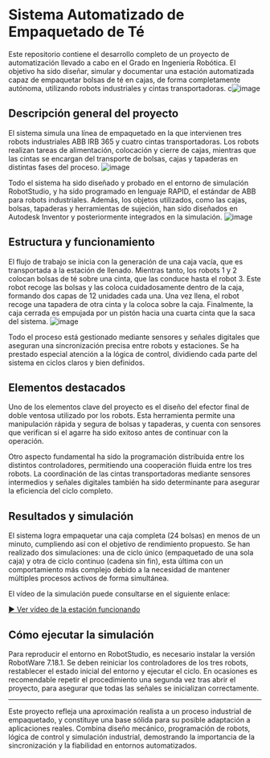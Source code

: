 # Sistema Automatizado de Empaquetado de Té

Este repositorio contiene el desarrollo completo de un proyecto de automatización llevado a cabo en el Grado en Ingeniería Robótica. El objetivo ha sido diseñar, simular y documentar una estación automatizada capaz de empaquetar bolsas de té en cajas, de forma completamente autónoma, utilizando robots industriales y cintas transportadoras.
c![image](https://github.com/user-attachments/assets/8d74865f-e777-4591-8e08-cd07c62a1524)

## Descripción general del proyecto

El sistema simula una línea de empaquetado en la que intervienen tres robots industriales ABB IRB 365 y cuatro cintas transportadoras. Los robots realizan tareas de alimentación, colocación y cierre de cajas, mientras que las cintas se encargan del transporte de bolsas, cajas y tapaderas en distintas fases del proceso.
![image](https://github.com/user-attachments/assets/900224fe-4e8a-4ba5-ad4e-626431681718)

Todo el sistema ha sido diseñado y probado en el entorno de simulación RobotStudio, y ha sido programado en lenguaje RAPID, el estándar de ABB para robots industriales. Además, los objetos utilizados, como las cajas, bolsas, tapaderas y herramientas de sujeción, han sido diseñados en Autodesk Inventor y posteriormente integrados en la simulación.
![image](https://github.com/user-attachments/assets/cd4cdc36-e847-4410-8748-5e6a9cd9a0b1)

## Estructura y funcionamiento

El flujo de trabajo se inicia con la generación de una caja vacía, que es transportada a la estación de llenado. Mientras tanto, los robots 1 y 2 colocan bolsas de té sobre una cinta, que las conduce hasta el robot 3. Este robot recoge las bolsas y las coloca cuidadosamente dentro de la caja, formando dos capas de 12 unidades cada una. Una vez llena, el robot recoge una tapadera de otra cinta y la coloca sobre la caja. Finalmente, la caja cerrada es empujada por un pistón hacia una cuarta cinta que la saca del sistema.
![image](https://github.com/user-attachments/assets/e18af599-37c3-4a3d-b5f4-6b3c327cdba9)

Todo el proceso está gestionado mediante sensores y señales digitales que aseguran una sincronización precisa entre robots y estaciones. Se ha prestado especial atención a la lógica de control, dividiendo cada parte del sistema en ciclos claros y bien definidos.

## Elementos destacados

Uno de los elementos clave del proyecto es el diseño del efector final de doble ventosa utilizado por los robots. Esta herramienta permite una manipulación rápida y segura de bolsas y tapaderas, y cuenta con sensores que verifican si el agarre ha sido exitoso antes de continuar con la operación.

Otro aspecto fundamental ha sido la programación distribuida entre los distintos controladores, permitiendo una cooperación fluida entre los tres robots. La coordinación de las cintas transportadoras mediante sensores intermedios y señales digitales también ha sido determinante para asegurar la eficiencia del ciclo completo.

## Resultados y simulación

El sistema logra empaquetar una caja completa (24 bolsas) en menos de un minuto, cumpliendo así con el objetivo de rendimiento propuesto. Se han realizado dos simulaciones: una de ciclo único (empaquetado de una sola caja) y otra de ciclo continuo (cadena sin fin), esta última con un comportamiento más complejo debido a la necesidad de mantener múltiples procesos activos de forma simultánea.

El vídeo de la simulación puede consultarse en el siguiente enlace:

[▶️ Ver vídeo de la estación funcionando](https://youtu.be/tINdL7jqoJw)

## Cómo ejecutar la simulación

Para reproducir el entorno en RobotStudio, es necesario instalar la versión RobotWare 7.18.1. Se deben reiniciar los controladores de los tres robots, restablecer el estado inicial del entorno y ejecutar el ciclo. En ocasiones es recomendable repetir el procedimiento una segunda vez tras abrir el proyecto, para asegurar que todas las señales se inicializan correctamente.

---

Este proyecto refleja una aproximación realista a un proceso industrial de empaquetado, y constituye una base sólida para su posible adaptación a aplicaciones reales. Combina diseño mecánico, programación de robots, lógica de control y simulación industrial, demostrando la importancia de la sincronización y la fiabilidad en entornos automatizados.

